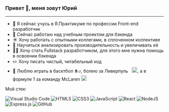 ### Привет 👋, меня зовут Юрий

---

- 🌱 Я сейчас учусь в Я.Практикуме по профессии Front-end разработчик 
- 🦁 Cейчас работаю над учебным проектом для бэкенда
- ☀️ Хочу работать с опытными коллегами, в сплоченном коллективе  
- 💬 Научиться анализировать производительность и увеличивать её
- 🏋️‍♀️ Хочу стать Fullstack разработчиком, для этого мне нужна помощь в освоении бэкенда 
- ✏️ Хочу писать чистый, читабельный код
- 🏀 Люблю играть в басктбол ⛹️‍♂️, болею за Ливерпуль $~$ <img src="https://upload.wikimedia.org/wikipedia/ru/thumb/0/0a/FC_Liverpool.svg/1200px-FC_Liverpool.svg.png" height="18"/>, а в формуле 1 за команду McLaren <img src="https://encrypted-tbn0.gstatic.com/images?q=tbn:ANd9GcSl0yCti_8M1_LJt7GTUwnpb4Jz5oacQ4wzoRmE93ZjfTwcXIIfUxjzTZFPD8nFzkXC8A&usqp=CAU" height="18"/>

Мой стек:
  
  ![Visual Studio Code](https://img.shields.io/badge/Visual%20Studio%20Code-0078d7.svg?style=for-the-badge&logo=visual-studio-code&logoColor=white)
  ![HTML5](https://img.shields.io/badge/html5-%23E34F26.svg?style=for-the-badge&logo=html5&logoColor=white)
  ![CSS3](https://img.shields.io/badge/css3-%231572B6.svg?style=for-the-badge&logo=css3&logoColor=white)
  ![JavaScript](https://img.shields.io/badge/javascript-%23323330.svg?style=for-the-badge&logo=javascript&logoColor=%23F7DF1E)
  ![React](https://img.shields.io/badge/react-%2320232a.svg?style=for-the-badge&logo=react&logoColor=%2361DAFB)
  ![NodeJS](https://img.shields.io/badge/node.js-6DA55F?style=for-the-badge&logo=node.js&logoColor=white)
  ![Express.js](https://img.shields.io/badge/express.js-%23404d59.svg?style=for-the-badge&logo=express&logoColor=%2361DAFB)
  ![GitHub](https://img.shields.io/badge/github-%23121011.svg?style=for-the-badge&logo=github&logoColor=white)
  
